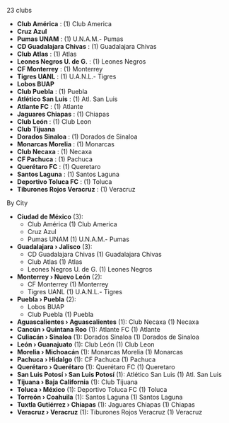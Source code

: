 23 clubs

- **Club América** : (1) Club America
- **Cruz Azul**
- **Pumas UNAM** : (1) U.N.A.M.- Pumas
- **CD Guadalajara Chivas** : (1) Guadalajara Chivas
- **Club Atlas** : (1) Atlas
- **Leones Negros U. de G.** : (1) Leones Negros
- **CF Monterrey** : (1) Monterrey
- **Tigres UANL** : (1) U.A.N.L.- Tigres
- **Lobos BUAP**
- **Club Puebla** : (1) Puebla
- **Atlético San Luis** : (1) Atl. San Luis
- **Atlante FC** : (1) Atlante
- **Jaguares Chiapas** : (1) Chiapas
- **Club León** : (1) Club Leon
- **Club Tijuana**
- **Dorados Sinaloa** : (1) Dorados de Sinaloa
- **Monarcas Morelia** : (1) Monarcas
- **Club Necaxa** : (1) Necaxa
- **CF Pachuca** : (1) Pachuca
- **Querétaro FC** : (1) Queretaro
- **Santos Laguna** : (1) Santos Laguna
- **Deportivo Toluca FC** : (1) Toluca
- **Tiburones Rojos Veracruz** : (1) Veracruz




By City

- **Ciudad de México** (3): 
  - Club América  (1) Club America
  - Cruz Azul 
  - Pumas UNAM  (1) U.N.A.M.- Pumas
- **Guadalajara › Jalisco** (3): 
  - CD Guadalajara Chivas  (1) Guadalajara Chivas
  - Club Atlas  (1) Atlas
  - Leones Negros U. de G.  (1) Leones Negros
- **Monterrey › Nuevo León** (2): 
  - CF Monterrey  (1) Monterrey
  - Tigres UANL  (1) U.A.N.L.- Tigres
- **Puebla › Puebla** (2): 
  - Lobos BUAP 
  - Club Puebla  (1) Puebla
- **Aguascalientes › Aguascalientes** (1): Club Necaxa  (1) Necaxa
- **Cancún › Quintana Roo** (1): Atlante FC  (1) Atlante
- **Culiacán › Sinaloa** (1): Dorados Sinaloa  (1) Dorados de Sinaloa
- **León › Guanajuato** (1): Club León  (1) Club Leon
- **Morelia › Michoacán** (1): Monarcas Morelia  (1) Monarcas
- **Pachuca › Hidalgo** (1): CF Pachuca  (1) Pachuca
- **Querétaro › Querétaro** (1): Querétaro FC  (1) Queretaro
- **San Luis Potosí › San Luis Potosí** (1): Atlético San Luis  (1) Atl. San Luis
- **Tijuana › Baja California** (1): Club Tijuana 
- **Toluca › México** (1): Deportivo Toluca FC  (1) Toluca
- **Torreón › Coahuila** (1): Santos Laguna  (1) Santos Laguna
- **Tuxtla Gutiérrez › Chiapas** (1): Jaguares Chiapas  (1) Chiapas
- **Veracruz › Veracruz** (1): Tiburones Rojos Veracruz  (1) Veracruz


